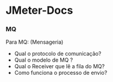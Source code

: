# JMeter-Docs
### MQ
Para MQ: (Mensageria)
- Qual o protocolo de comunicação?
- Qual o modelo de MQ ?
- Qual o Receiver que lê a fila do MQ?
- Como funciona o processo de envio?
